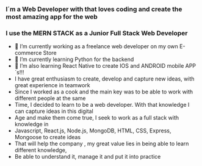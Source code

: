 ### I´m a Web Developer with that loves coding and create the most amazing app for the web
### I use the MERN STACK as a Junior Full Stack Web Developer


- 🔭 I’m currently working as a freelance web developer on my own E-commerce Store
- 🌱 I’m currently learning Python  for the backend
- 👯 I’m also learning React Native to create IOS and ANDROID mobile APP´s!!!
- I have great enthusiasm to create, develop and capture new ideas, with great experience in teamwork 
- Since I worked as a cook and the main key was to be able to work with different people at the same 
- Time, I decided to learn to be a web developer. With that knowledge I can capture ideas in this digital 
- Age and make them come true, I seek to work as a full stack with knowledge in  
- Javascript, React.js, Node.js, MongoDB, HTML, CSS, Express, Mongoose to create ideas 
- That will help  the company , my great value lies in being able to learn different knowledge, 
- Be able to understand it, manage it and put it into practice
